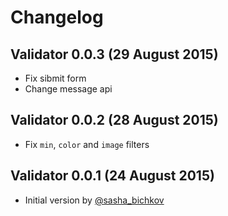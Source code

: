 # Changelog

## Validator 0.0.3 (29 August 2015)

* Fix sibmit form
* Change message api

## Validator 0.0.2 (28 August 2015)

* Fix `min`, `color` and `image` filters

## Validator 0.0.1 (24 August 2015)

* Initial version by [@sasha_bichkov](https://twitter.com/sasha_bichkov)